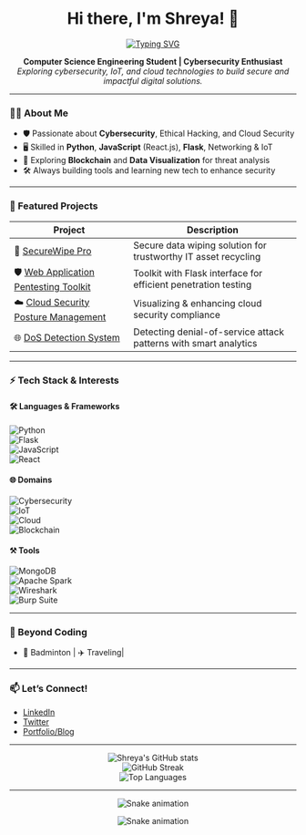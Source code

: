 <!-- Shreya242005 | Cybersecurity & Tech Enthusiast -->

<h1 align="center">Hi there, I'm Shreya! 👋</h1>

<p align="center">
  <a href="https://git.io/typing-svg">
    <img src="https://readme-typing-svg.demolab.com?font=Fira+Code&size=22&pause=1000&color=00C2FF&width=600&lines=Cybersecurity+Enthusiast+🔐;CSE+Student+%7C+IoT+Explorer+🌐;Cloud+%26+Blockchain+Learner+☁️;Always+Learning+%26+Building+🚀" alt="Typing SVG" />
  </a>
</p>

<p align="center">
  <b>Computer Science Engineering Student | Cybersecurity Enthusiast</b><br>
  <i>Exploring cybersecurity, IoT, and cloud technologies to build secure and impactful digital solutions.</i>
</p>

---

### 🧑‍💻 About Me

- 🛡 Passionate about **Cybersecurity**, Ethical Hacking, and Cloud Security  
- 🖥️ Skilled in **Python**, **JavaScript** (React.js), **Flask**, Networking & IoT  
- 💾 Exploring **Blockchain** and **Data Visualization** for threat analysis  
- 🛠️ Always building tools and learning new tech to enhance security  

---

### 🚀 Featured Projects

| Project | Description |
| ------- | ----------- |
| 🔐 [SecureWipe Pro](https://github.com/ismailali025/Securewipe) | Secure data wiping solution for trustworthy IT asset recycling |
| 🛡 [Web Application Pentesting Toolkit](https://github.com/Shreya242005/Web-Pentesting-Toolkit) | Toolkit with Flask interface for efficient penetration testing |
| ☁️ [Cloud Security Posture Management](https://github.com/Shreya242005/Cloud-Security-Posture-Management) | Visualizing & enhancing cloud security compliance |
| 🌐 [DoS Detection System](https://github.com/Shreya242005/Dos-Detection) | Detecting denial-of-service attack patterns with smart analytics |

---

### ⚡ Tech Stack & Interests  

#### 🛠 Languages & Frameworks  
![Python](https://img.shields.io/badge/Python-3776AB?style=for-the-badge&logo=python&logoColor=white)  
![Flask](https://img.shields.io/badge/Flask-000000?style=for-the-badge&logo=flask&logoColor=white)  
![JavaScript](https://img.shields.io/badge/JavaScript-323330?style=for-the-badge&logo=javascript&logoColor=F7DF1E)  
![React](https://img.shields.io/badge/React-20232A?style=for-the-badge&logo=react&logoColor=61DAFB)  

#### 🌐 Domains  
![Cybersecurity](https://img.shields.io/badge/Cybersecurity-%F0%9F%94%90-blue?style=for-the-badge)  
![IoT](https://img.shields.io/badge/IoT-%F0%9F%9B%A0-lightgrey?style=for-the-badge)  
![Cloud](https://img.shields.io/badge/Cloud-%E2%98%81%EF%B8%8F-orange?style=for-the-badge)  
![Blockchain](https://img.shields.io/badge/Blockchain-%F0%9F%92%8E-purple?style=for-the-badge)  

#### ⚒ Tools  
![MongoDB](https://img.shields.io/badge/MongoDB-4EA94B?style=for-the-badge&logo=mongodb&logoColor=white)  
![Apache Spark](https://img.shields.io/badge/Spark-E25A1C?style=for-the-badge&logo=apachespark&logoColor=white)  
![Wireshark](https://img.shields.io/badge/Wireshark-1679A7?style=for-the-badge&logo=wireshark&logoColor=white)  
![Burp Suite](https://img.shields.io/badge/Burp%20Suite-FF6F00?style=for-the-badge&logo=burpsuite&logoColor=white)  

---

### 🎨 Beyond Coding  

- 🏸 Badminton | ✈️ Traveling|

---

### 📫 Let’s Connect!  

- [LinkedIn](#) <!-- Add your LinkedIn link -->
- [Twitter](#) <!-- Add your Twitter link -->
- [Portfolio/Blog](#) <!-- Add your portfolio link -->

---

<p align="center">
  <img src="https://github-readme-stats.vercel.app/api?username=Shreya242005&show_icons=true&theme=radical" alt="Shreya's GitHub stats" />
  <br>
  <img src="https://github-readme-streak-stats.herokuapp.com/?user=Shreya242005&theme=radical" alt="GitHub Streak" />
  <br>
  <img src="https://github-readme-stats.vercel.app/api/top-langs/?username=Shreya242005&layout=compact&theme=radical" alt="Top Languages" />
</p>

---

<p align="center">
  <img src="https://github.com/Shreya242005/Shreya242005/blob/output/github-contribution-grid-snake.svg" alt="Snake animation" />
</p>
<p align="center">
  <img src="https://github.com/Shreya242005/Shreya242005/blob/output/snake.svg" alt="Snake animation" />
</p>

